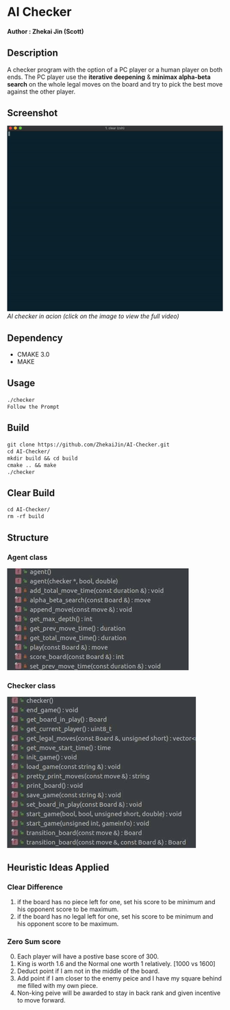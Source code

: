 # AI Checker 
 
#### Author : Zhekai Jin (Scott)

## Description
  A checker program with the option of a PC player or a human player on both ends. The PC player use the **iterative deepening** & **minimax alpha-beta search** on the whole legal moves on the board and try to pick the best move against the other player.
  
## Screenshot  
[![Watch AI Checker in action](docs/pic3.gif)](https://zhekaijin.github.io/videos/checker.mp4)
*<br />AI checker in acion (click on the image to view the full video)*



## Dependency 
* CMAKE 3.0
* MAKE


## Usage
```
./checker
Follow the Prompt
```	
## Build
```
git clone https://github.com/ZhekaiJin/AI-Checker.git
cd AI-Checker/
mkdir build && cd build
cmake .. && make 
./checker
```	

## Clear Build
```
cd AI-Checker/
rm -rf build
```	

## Structure 
### Agent class
![alt text](docs/1.jpg "Title")

### Checker class
![alt text](docs/2.jpg "Title")

## Heuristic Ideas Applied 

### Clear Difference
1. if the board has no piece left for one, set his score to be minimum and his opponent score to be maximum.
2. if the board has no legal left for one, set his score to be minimum and his opponent score to be maximum.

### Zero Sum score
0. Each player will have a postive base score of 300.
1. King is worth 1.6 and the Normal one worth 1 relatively. [1000 vs 1600]
2. Deduct point if I am not in the middle of the board.
3. Add point if I am closer to the enemy peice and I have my square behind me filled with my own piece.
4. Non-king peive will be awarded to stay in back rank and given incentive to move forward.
